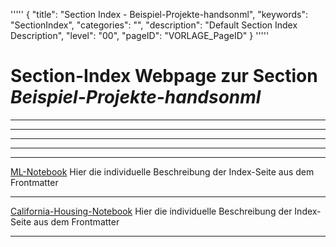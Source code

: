 '''''
{
"title": "Section Index - Beispiel-Projekte-handsonml",
"keywords": "SectionIndex",
"categories": "",
"description": "Default Section Index Description",
"level": "00",
"pageID": "VORLAGE_PageID"
}
'''''


<h1>Section-Index Webpage zur Section <i>Beispiel-Projekte-handsonml</i></h1>

<hr><hr><hr><hr><hr>


[ML-Notebook](./01_the_machine_learning_landscape.md)
Hier die individuelle Beschreibung der Index-Seite aus dem Frontmatter<hr>


[California-Housing-Notebook](./02_California_Housing_Regression.md)
Hier die individuelle Beschreibung der Index-Seite aus dem Frontmatter<hr>